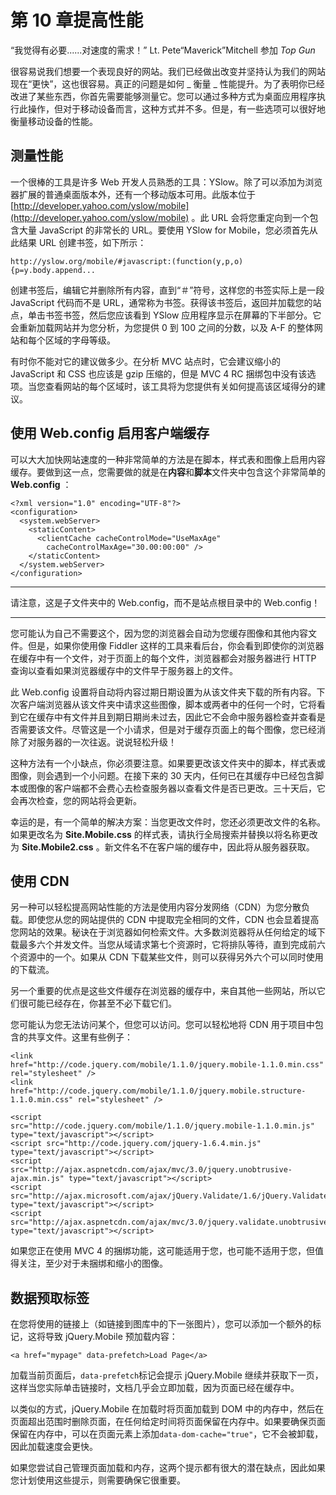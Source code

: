 # 第 10 章提高性能

“我觉得有必要......对速度的需求！”
Lt. Pete“Maverick”Mitchell 参加 _Top Gun_

很容易说我们想要一个表现良好的网站。我们已经做出改变并坚持认为我们的网站现在“更快”，这也很容易。真正的问题是如何 _ 衡量 _ 性能提升。为了表明你已经改进了某些东西，你首先需要能够测量它。您可以通过多种方式为桌面应用程序执行此操作，但对于移动设备而言，这种方式并不多。但是，有一些选项可以很好地衡量移动设备的性能。

## 测量性能

一个很棒的工具是许多 Web 开发人员熟悉的工具：YSlow。除了可以添加为浏览器扩展的普通桌面版本外，还有一个移动版本可用。此版本位于 [http://developer.yahoo.com/yslow/mobile](http://developer.yahoo.com/yslow/mobile) 。此 URL 会将您重定向到一个包含大量 JavaScript 的非常长的 URL。要使用 YSlow for Mobile，您必须首先从此结果 URL 创建书签，如下所示：

```
http://yslow.org/mobile/#javascript:(function(y,p,o){p=y.body.append...

```

创建书签后，编辑它并删除所有内容，直到“＃”符号，这样您的书签实际上是一段 JavaScript 代码而不是 URL，通常称为书签。获得该书签后，返回并加载您的站点，单击书签书签，然后您应该看到 YSlow 应用程序显示在屏幕的下半部分。它会重新加载网站并为您分析，为您提供 0 到 100 之间的分数，以及 A-F 的整体网站和每个区域的字母等级。

有时你不能对它的建议做多少。在分析 MVC 站点时，它会建议缩小的 JavaScript 和 CSS 也应该是 gzip 压缩的，但是 MVC 4 RC 捆绑包中没有该选项。当您查看网站的每个区域时，该工具将为您提供有关如何提高该区域得分的建议。

## 使用 Web.config 启用客户端缓存

可以大大加快网站速度的一种非常简单的方法是在脚本，样式表和图像上启用内容缓存。要做到这一点，您需要做的就是在**内容**和**脚本**文件夹中包含这个非常简单的 **Web.config** ：

```
<?xml version="1.0" encoding="UTF-8"?>
<configuration>
  <system.webServer>
    <staticContent>
      <clientCache cacheControlMode="UseMaxAge"
        cacheControlMaxAge="30.00:00:00" />
    </staticContent>
  </system.webServer>
</configuration>

```

* * *

请注意，这是子文件夹中的 Web.config，而不是站点根目录中的 Web.config！

* * *

您可能认为自己不需要这个，因为您的浏览器会自动为您缓存图像和其他内容文件。但是，如果你使用像 Fiddler 这样的工具来看后台，你会看到即使你的浏览器在缓存中有一个文件，对于页面上的每个文件，浏览器都会对服务器进行 HTTP 查询以查看如果浏览器缓存中的文件早于服务器上的文件。

此 Web.config 设置将自动将内容过期日期设置为从该文件夹下载的所有内容。下次客户端浏览器从该文件夹中请求这些图像，脚本或两者中的任何一个时，它将看到它在缓存中有文件并且到期日期尚未过去，因此它不会命中服务器检查并查看是否需要该文件。尽管这是一个小请求，但是对于缓存页面上的每个图像，您已经消除了对服务器的一次往返。说说轻松升级！

这种方法有一个小缺点，你必须要注意。如果要更改该文件夹中的脚本，样式表或图像，则会遇到一个小问题。在接下来的 30 天内，任何已在其缓存中已经包含脚本或图像的客户端都不会费心去检查服务器以查看文件是否已更改。三十天后，它会再次检查，您的网站将会更新。

幸运的是，有一个简单的解决方案：当您更改文件时，您还必须更改文件的名称。如果更改名为 **Site.Mobile.css** 的样式表，请执行全局搜索并替换以将名称更改为 **Site.Mobile2.css** 。新文件名不在客户端的缓存中，因此将从服务器获取。

## 使用 CDN

另一种可以轻松提高网站性能的方法是使用内容分发网络（CDN）为您分散负载。即使您从您的网站提供的 CDN 中提取完全相同的文件，CDN 也会显着提高您网站的效果。秘诀在于浏览器如何检索文件。大多数浏览器将从任何给定的域下载最多六个并发文件。当您从域请求第七个资源时，它将排队等待，直到完成前六个资源中的一个。如果从 CDN 下载某些文件，则可以获得另外六个可以同时使用的下载流。

另一个重要的优点是这些文件缓存在浏览器的缓存中，来自其他一些网站，所以它们很可能已经存在，你甚至不必下载它们。

您可能认为您无法访问某个，但您可以访问。您可以轻松地将 CDN 用于项目中包含的共享文件。这里有些例子：

```
<link
href="http://code.jquery.com/mobile/1.1.0/jquery.mobile-1.1.0.min.css" rel="stylesheet" />
<link
href="http://code.jquery.com/mobile/1.1.0/jquery.mobile.structure-1.1.0.min.css" rel="stylesheet" />

<script
src="http://code.jquery.com/mobile/1.1.0/jquery.mobile-1.1.0.min.js" type="text/javascript"></script>
<script src="http://code.jquery.com/jquery-1.6.4.min.js"
type="text/javascript"></script>
<script
src="http://ajax.aspnetcdn.com/ajax/mvc/3.0/jquery.unobtrusive-ajax.min.js" type="text/javascript"></script>
<script src="http://ajax.microsoft.com/ajax/jQuery.Validate/1.6/jQuery.Validate.min.js" type="text/javascript"></script>
<script src="http://ajax.aspnetcdn.com/ajax/mvc/3.0/jquery.validate.unobtrusive.min.js" type="text/javascript"></script>

```

如果您正在使用 MVC 4 的捆绑功能，这可能适用于您，也可能不适用于您，但值得关注，至少对于未捆绑和缩小的图像。

## 数据预取标签

在您将使用的链接上（如链接到图库中的下一张图片），您可以添加一个额外的标记，这将导致 jQuery.Mobile 预加载内容：

```
<a href="mypage" data-prefetch>Load Page</a>

```

加载当前页面后，`data-prefetch`标记会提示 jQuery.Mobile 继续并获取下一页，这样当您实际单击链接时，文档几乎会立即加载，因为页面已经在缓存中。

以类似的方式，jQuery.Mobile 在加载时将页面加载到 DOM 中的内存中，然后在页面超出范围时删除页面，在任何给定时间将页面保留在内存中。如果要确保页面保留在内存中，可以在页面元素上添加`data-dom-cache="true"`，它不会被卸载，因此加载速度会更快。

如果您尝试自己管理页面加载和内存，这两个提示都有很大的潜在缺点，因此如果您计划使用这些提示，则需要确保它很重要。